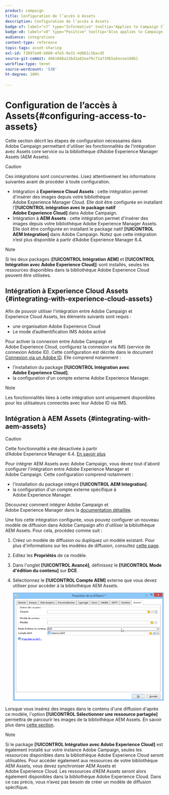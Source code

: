 ```yaml
---
product: campaign
title: Configuration de l’accès à Assets
description: Configuration de l’accès à Assets
badge-v7: label="v7" type="Informative" tooltip="Applies to Campaign Classic v7"
badge-v8: label="v8" type="Positive" tooltip="Also applies to Campaign v8"
audience: integrations
content-type: reference
topic-tags: asset-sharing
exl-id: f3897a40-b080-47e5-9e31-4d861c1bacd5
source-git-commit: 4661688a22bd1a82eaf9c72a739b5a5ecee168b1
workflow-type: tm+mt
source-wordcount: '538'
ht-degree: 100%

---
```


# Configuration de l’accès à Assets{#configuring-access-to-assets}



Cette section décrit les étapes de configuration nécessaires dans Adobe Campaign permettant d&#39;utiliser les fonctionnalités de l&#39;intégration avec Assets core service ou la bibliothèque d’Adobe Experience Manager Assets (AEM Assets).

>[!CAUTION]
>
>Ces intégrations sont concurrentes. Lisez attentivement les informations suivantes avant de procéder à toute configuration.

* Intégration à **Experience Cloud Assets** : cette intégration permet d&#39;insérer des images depuis votre bibliothèque Adobe Experience Manager Cloud. Elle doit être configurée en installant l&#39;**[!UICONTROL intégration avec le package natif Adobe Experience Cloud]** dans Adobe Campaign.
* Intégration à **AEM Assets** : cette intégration permet d&#39;insérer des images depuis votre bibliothèque Adobe Experience Manager Assets. Elle doit être configurée en installant le package natif **[!UICONTROL AEM Integration]** dans Adobe Campaign. Notez que cette intégration n’est plus disponible à partir d’Adobe Experience Manager 6.4.

>[!NOTE]
>
>Si les deux packages (**[!UICONTROL Intégration AEM]** et **[!UICONTROL Intégration avec Adobe Experience Cloud]**) sont installés, seules les ressources disponibles dans la bibliothèque Adobe Experience Cloud peuvent être utilisées.

## Intégration à Experience Cloud Assets {#integrating-with-experience-cloud-assets}

Afin de pouvoir utiliser l&#39;intégration entre Adobe Campaign et Experience Cloud Assets, les éléments suivants sont requis :

* une organisation Adobe Experience Cloud
* Le mode d’authentification IMS Adobe activé

Pour activer la connexion entre Adobe Campaign et Adobe Experience Cloud, configurez la connexion via IMS (service de connexion Adobe ID). Cette configuration est décrite dans le document [Connexion via un Adobe ID](../../integrations/using/about-adobe-id.md). Elle comprend notamment :

* l’installation du package **[!UICONTROL Intégration avec Adobe Experience Cloud]**.
* la configuration d&#39;un compte externe Adobe Experience Manager.

>[!NOTE]
>
>Les fonctionnalités liées à cette intégration sont uniquement disponibles pour les utilisateurs connectés avec leur Adobe ID via IMS.

## Intégration à AEM Assets {#integrating-with-aem-assets}


>[!CAUTION]
>
>Cette fonctionnalité a été désactivée à partir d’Adobe Experience Manager 6.4. [En savoir plus](https://experienceleague.adobe.com/docs/experience-manager-64/release-notes/deprecated-removed-features.html?lang=fr#removed-features)

Pour intégrer AEM Assets avec Adobe Campaign, vous devez tout d&#39;abord configurer l&#39;intégration entre Adobe Experience Manager et Adobe Campaign. Cette configuration comprend notamment :

* l&#39;installation du package intégré **[!UICONTROL AEM Integration]**.
* la configuration d&#39;un compte externe spécifique à Adobe Experience Manager.

Découvrez comment intégrer Adobe Campaign et Adobe Experience Manager dans la [documentation détaillée](../../integrations/using/about-adobe-experience-manager.md).

Une fois cette intégration configurée, vous pouvez configurer un nouveau modèle de diffusion dans Adobe Campaign afin d&#39;utiliser la bibliothèque AEM Assets. Pour cela, procédez comme suit :

1. Créez un modèle de diffusion ou dupliquez un modèle existant. Pour plus d&#39;informations sur les modèles de diffusion, consultez [cette page](../../delivery/using/about-templates.md).
1. Editez les **Propriétés** de ce modèle.
1. Dans l&#39;onglet **[!UICONTROL Avancé]**, définissez le **[!UICONTROL Mode d&#39;édition du contenu]** sur **DCE**.
1. Sélectionnez le **[!UICONTROL Compte AEM]** externe que vous devez utiliser pour accéder à la bibliothèque AEM Assets.

   ![](assets/dam_aem_assets1.png)

Lorsque vous insérez des images dans le contenu d&#39;une diffusion d&#39;après ce modèle, l&#39;option **[!UICONTROL Sélectionner une ressource partagée]** permettra de parcourir les images de la bibliothèque AEM Assets. En savoir plus dans [cette section](../../integrations/using/inserting-a-shared-asset.md).

>[!NOTE]
>
>Si le package **[!UICONTROL Intégration avec Adobe Experience Cloud]** est également installé sur votre instance Adobe Campaign, seules les ressources disponibles dans la bibliothèque Adobe Experience Cloud seront utilisables. Pour accéder également aux ressources de votre bibliothèque AEM Assets, vous devez synchroniser AEM Assets et Adobe Experience Cloud. Les ressources d’AEM Assets seront alors également disponibles dans la bibliothèque Adobe Experience Cloud. Dans ce cas précis, vous n’avez pas besoin de créer un modèle de diffusion spécifique.

